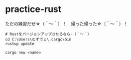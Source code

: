 # practice-rust
ただの練習だぜ☆（＾～＾）！　帰った帰った☆（＾～＾）！


```shell
# Rustをバージョンアップさせるなら☆（＾～＾）
cd C:\Users\むずでょ\.cargo\bin
rustup update
```

```chell
cargo new <name>
```
